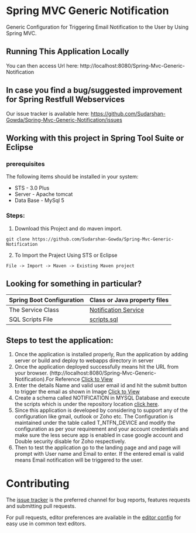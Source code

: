# Spring MVC Generic Notification 
  Generic Configuration for Triggering Email Notification to the User by Using Spring MVC.

## Running This Application Locally

You can then access Url here: http://localhost:8080/Spring-Mvc-Generic-Notification


## In case you find a bug/suggested improvement for Spring Restfull Webservices
Our issue tracker is available here: https://github.com/Sudarshan-Gowda/Spring-Mvc-Generic-Notification/issues


## Working with this project in Spring Tool Suite or Eclipse

### prerequisites
The following items should be installed in your system:
* STS - 3.0 Plus
* Server - Apache tomcat
* Data Base - MySql 5

### Steps:

1) Download this Project and do maven import.
```
git clone https://github.com/Sudarshan-Gowda/Spring-Mvc-Generic-Notification
```
2) To Import the Praject Using STS or Eclipse
```
File -> Import -> Maven -> Existing Maven project
```


## Looking for something in particular?

|Spring Boot Configuration | Class or Java property files  |
|--------------------------|---|
|The Service Class | [Notification Service](https://github.com/Sudarshan-Gowda/Spring-Mvc-Generic-Notification/blob/master/src/main/java/com/star/sud/service/impl/NotificationServiceImpl.java) |
|SQL Scripts File | [scripts.sql](https://github.com/Sudarshan-Gowda/Spring-Mvc-Generic-Notification/blob/master/src/main/resources/scripts.sql) |


## Steps to test the application:

1) Once the application is installed properly, Run the application by adding server or build and deploy to webapps directory in server
2) Once the application deployed successfully means hit the URL from your browser. (http://localhost:8080/Spring-Mvc-Generic-Notification).For Reference [Click to View](https://github.com/Sudarshan-Gowda/Spring-Mvc-Generic-Notification/blob/master/docs/pic1.png)
3) Enter the details Name and valid user email id and hit the submit button to trigger the email as shown in Image [Click to View](https://github.com/Sudarshan-Gowda/Spring-Mvc-Generic-Notification/blob/master/docs/pic2.png)
4) Create a schema called NOTIFICATION in MYSQL Database and execute the scripts which is under the repository location [click here](https://github.com/Sudarshan-Gowda/Spring-Mvc-Generic-Notification/blob/master/src/main/resources/scripts.sql).
5) Since this application is developed by considering to support any of the configuration like gmail, outlook or Zoho etc. The Configuration is maintained under the table called T_NTFN_DEVICE and modify the configuration as per your requirement and your account credentials and make sure the less secure app is enabled in case google account and Double security disable for Zoho respectively.   
6) Then to test the application go to the landing page and and page will prompt with User name and Email to enter. If the entered email is valid means Email notification will be triggered to the user.
	
   
# Contributing

The [issue tracker](https://github.com/Sudarshan-Gowda/Spring-Mvc-Generic-Notification/issues) is the preferred channel for bug reports, features requests and submitting pull requests.

For pull requests, editor preferences are available in the [editor config](.editorconfig) for easy use in common text editors. 

